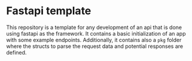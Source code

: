 # Fastapi template
This repository is a template for any development of an api
that is done using fastapi as the framework. It contains
a basic initialization of an app with some example endpoints. 
Additionally, it contains also a `pkg` folder where the structs
to parse the request data and potential responses are defined.

